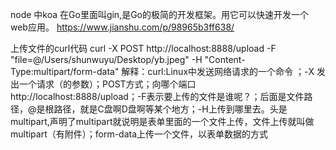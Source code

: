 node 中koa
在Go里面叫gin,是Go的极简的开发框架。用它可以快速开发一个web应用。
https://www.jianshu.com/p/98965b3ff638/

上传文件的curl代码
curl -X POST http://localhost:8888/upload -F "file=@/Users/shunwuyu/Desktop/yb.jpeg" -H "Content-Type:multipart/form-data"
解释：curl:Linux中发送网络请求的一个命令 ；-X 发出一个请求（的参数）；POST方式；向哪个端口http://localhost:8888/upload；-F表示要上传的文件是谁呢？；后面是文件路径，@是根路径，就是C盘啊D盘啊等某个地方；-H上传到哪里去。头是multipart,声明了multipart就说明是表单里面的一个文件上传，文件上传就叫做multipart（有附件）；form-data上传一个文件，以表单数据的方式